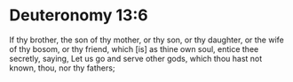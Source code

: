 # Deuteronomy 13:6

If thy brother, the son of thy mother, or thy son, or thy daughter, or the wife of thy bosom, or thy friend, which [is] as thine own soul, entice thee secretly, saying, Let us go and serve other gods, which thou hast not known, thou, nor thy fathers;